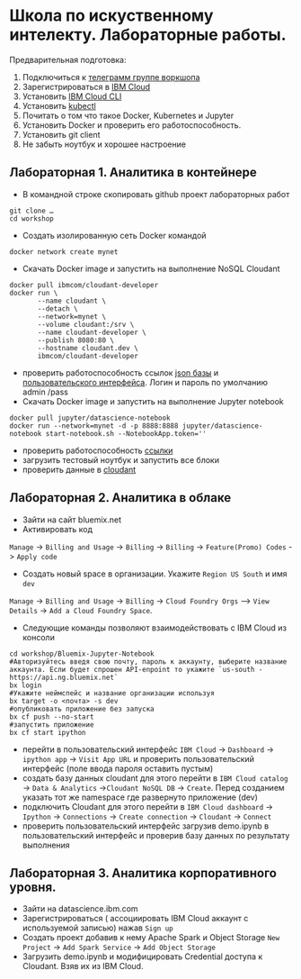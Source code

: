 # Школа по искуственному интелекту. Лабораторные работы. 

Предварительная подготовка:
1.	Подключиться к [телеграмм группе воркшопа](https://ibm.biz/BdZFsB)
1.	Зарегистрироваться в [IBM Cloud](https://ibm.biz/Bdi6FX)
1.	Установить [IBM Cloud CLI ](https://ibm.biz/BdZFsx)
1.	Установить [kubectl](https://ibm.biz/BdZFsR)
1.	Почитать о том что такое Docker, Kubernetes и Jupyter
1.	Установить Docker и проверить его работоспособность.
1.	Установить git client
1.	Не забыть ноутбук и хорошее настроение

## Лабораторная 1. Аналитика в контейнере
*	В командной строке скопировать github проект лабораторных работ
```
git clone …
cd workshop
```
* Создать изолированную сеть Docker командой
```
docker network create mynet
```
* Скачать Docker image и запустить на выполнение NoSQL Cloudant
```
docker pull ibmcom/cloudant-developer
docker run \
       --name cloudant \
       --detach \
       --network=mynet \
       --volume cloudant:/srv \
       --name cloudant-developer \
       --publish 8080:80 \
       --hostname cloudant.dev \
       ibmcom/cloudant-developer
```
* проверить работоспособность ссылок [json базы](http://localhost:8080) и [пользовательского интерфейса](http://localhost:8080/dashboard.html).  Логин и пароль по умолчанию admin /pass
* Скачать Docker image и запустить на выполнение Jupyter notebook
```
docker pull jupyter/datascience-notebook
docker run --network=mynet -d -p 8888:8888 jupyter/datascience-notebook start-notebook.sh --NotebookApp.token=''
```
* проверить работоспособность [ссылки](http://localhost:8888/)
* загрузить тестовый ноутбук и запустить все блоки
* проверить данные в [cloudant](localhost:8080/dashboard.html)
## Лабораторная 2. Аналитика в облаке
* Зайти на сайт bluemix.net
* Активировать код 

`Manage` -> `Billing and Usage` -> `Billing` -> `Billing` -> `Feature(Promo) Codes` -> `Apply code`

* Создать новый space  в организации. Укажите `Region US South` и имя `dev`

`Manage` -> `Billing and Usage` -> `Billing` -> `Cloud Foundry Orgs` –> `View Details` -> `Add a Cloud Foundry Space`. 

* Следующие команды позволяют взаимодействовать с IBM Cloud из консоли
```
cd workshop/Bluemix-Jupyter-Notebook
#Авторизуйтесь введя свою почту, пароль к аккаунту, выберите название аккаунта. Если будет спрошен API-enpoint то укажите `us-south - https://api.ng.bluemix.net`
bx login   
#Укажите неймспейс и название организации используя
bx target -o <почта> -s dev
#опубликовать приложение без запуска
bx cf push --no-start
#запустить приложение
bx cf start ipython
```
* перейти в пользовательский интерфейс `IBM Cloud` -> `Dashboard` -> `ipython app` -> `Visit App URL` и проверить пользовательский интерфейс (поле ввода пароля оставить пустым)
* создать базу данных cloudant для этого перейти в
`IBM Cloud catalog` -> `Data & Analytics` ->`Cloudant NoSQL DB` -> `Create`. Перед созданием указать тот же namespace где развернуто приложение (dev)
* подключить Cloudant для этого перейти в
`IBM Cloud dashboard` -> `Ipython` -> `Connections` -> `Create connection` -> `Cloudant` -> `Connect`
* проверить пользовательский интерфейс загрузив demo.ipynb в пользовательский интерфейс и проверив базу данных по результату выполнения

## Лабораторная 3. Аналитика корпоративного уровня.
* Зайти на datascience.ibm.com
* Зарегистрироваться ( ассоциировать IBM Cloud аккаунт с используемой записью) нажав `Sign up`
* Создать проект добавив к нему Apache Spark и Object Storage `New Project` -> `Add Spark Service` -> `Add Object Storage`
* Загрузить demo.ipynb и модифицировать Credential доступа к Cloudant. Взяв их из IBM Cloud.

